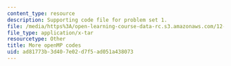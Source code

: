 ```yaml
---
content_type: resource
description: Supporting code file for problem set 1.
file: /media/https%3A/open-learning-course-data-rc.s3.amazonaws.com/12-950-parallel-programming-for-multicore-machines-using-openmp-and-mpi-january-iap-2010/ad81773b3d407e02d7f5ad051a438073_OmpSCR_v20.tar
file_type: application/x-tar
resourcetype: Other
title: More openMP codes
uid: ad81773b-3d40-7e02-d7f5-ad051a438073
---
```

